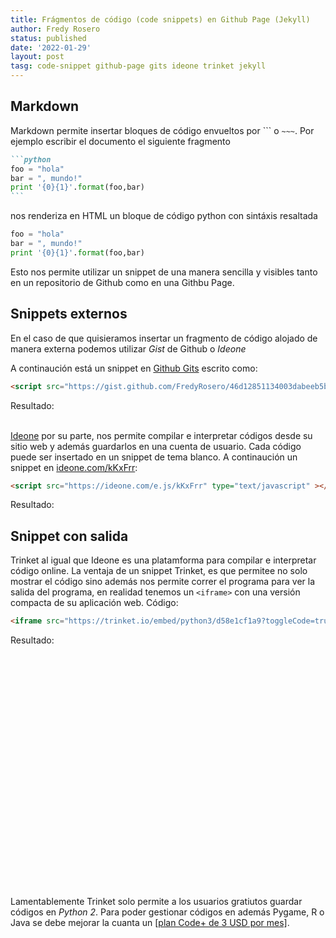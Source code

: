 ```yaml
---
title: Frágmentos de código (code snippets) en Github Page (Jekyll)
author: Fredy Rosero
status: published
date: '2022-01-29'
layout: post
tasg: code-snippet github-page gits ideone trinket jekyll
---
```

## Markdown
Markdown permite insertar bloques de código envueltos por ``` o `~~~`. Por ejemplo escribir el documento el siguiente fragmento
~~~markdown
```python
foo = "hola"
bar = ", mundo!"
print '{0}{1}'.format(foo,bar)
```
~~~
nos renderiza en HTML un bloque de código python con sintáxis resaltada
```python
foo = "hola"
bar = ", mundo!"
print '{0}{1}'.format(foo,bar)
```
Esto nos permite utilizar un snippet de una manera sencilla y visibles tanto en un repositorio de Github como en una Githbu Page.

## Snippets externos
En el caso de que quisieramos insertar un fragmento de código alojado de manera externa podemos utilizar *Gist* de Github o *Ideone*

A continaución está un snippet en [Github Gits](https://gist.github.com/FredyRosero/46d12851134003dabeeb5b56d389e69f) escrito como:
```html
<script src="https://gist.github.com/FredyRosero/46d12851134003dabeeb5b56d389e69f.js"></script>
```
Resultado:
<script src="https://gist.github.com/FredyRosero/46d12851134003dabeeb5b56d389e69f.js"></script>

\
[Ideone](https://ideone.com/) por su parte, nos permite compilar e interpretar códigos desde su sitio web  y además guardarlos en una cuenta de usuario. Cada código puede ser insertado en un snippet de tema blanco. A continaución un snippet en [ideone.com/kKxFrr](https://ideone.com/kKxFrr):
```html
<script src="https://ideone.com/e.js/kKxFrr" type="text/javascript" ></script>
```
Resultado:
<script src="https://ideone.com/e.js/kKxFrr" type="text/javascript" ></script>

## Snippet con salida
Trinket al igual que Ideone es una platamforma para compilar e interpretar código online. La ventaja de un snippet Trinket, es que permitee no solo mostrar el código sino además nos permite correr el programa para ver la salida del programa, en realidad tenemos un `<iframe>` con una versión compacta de su aplicación web.
Código:
```html
<iframe src="https://trinket.io/embed/python3/d58e1cf1a9?toggleCode=true&runOption=run" width="100%" height="356" frameborder="0" marginwidth="0" marginheight="0" allowfullscreen></iframe>
```
Resultado:
<iframe src="https://trinket.io/embed/python3/d58e1cf1a9?toggleCode=true&runOption=run" width="100%" height="356" frameborder="0" marginwidth="0" marginheight="0" allowfullscreen></iframe>

\
Lamentablemente Trinket solo permite a los usuarios gratiutos guardar códigos en *Python 2*. Para poder gestionar códigos en además Pygame, R o Java se debe mejorar la cuanta un [[plan Code+ de 3 USD por mes]](https://trinket.io/plans).

